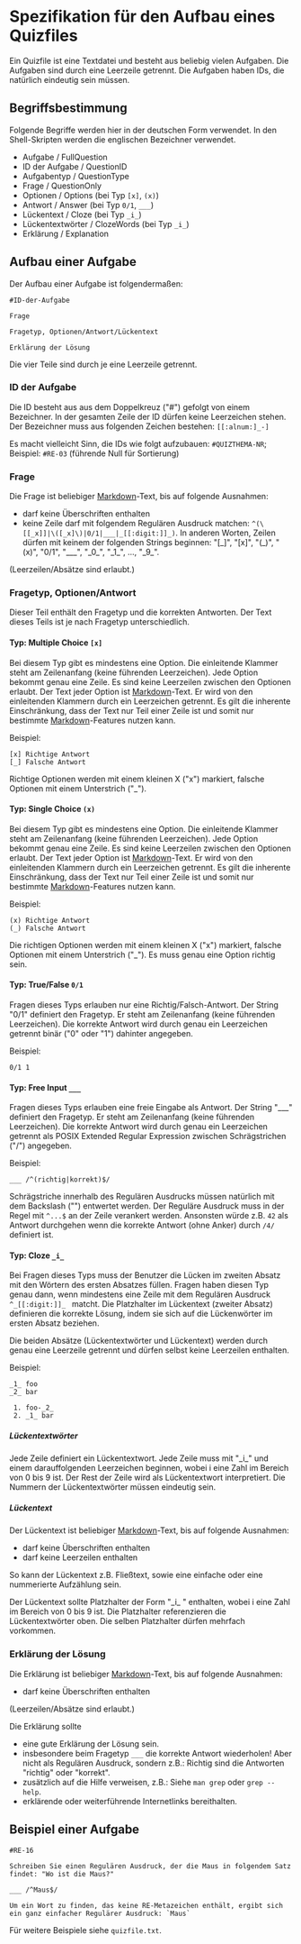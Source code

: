 Spezifikation für den Aufbau eines Quizfiles
============================================

Ein Quizfile ist eine Textdatei und besteht aus beliebig vielen Aufgaben.  Die Aufgaben sind durch eine Leerzeile getrennt.  Die Aufgaben haben IDs, die natürlich eindeutig sein müssen.

Begriffsbestimmung
------------------

Folgende Begriffe werden hier in der deutschen Form verwendet.  In den Shell-Skripten werden die englischen Bezeichner verwendet.

* Aufgabe / FullQuestion
* ID der Aufgabe / QuestionID
* Aufgabentyp / QuestionType
* Frage / QuestionOnly
* Optionen / Options (bei Typ `[x]`, `(x)`)
* Antwort / Answer (bei Typ `0/1`, `___`)
* Lückentext / Cloze (bei Typ `_i_`)
* Lückentextwörter / ClozeWords (bei Typ `_i_`)
* Erklärung / Explanation

Aufbau einer Aufgabe
--------------------

Der Aufbau einer Aufgabe ist folgendermaßen:

    #ID-der-Aufgabe
    
    Frage
    
    Fragetyp, Optionen/Antwort/Lückentext
    
    Erklärung der Lösung

Die vier Teile sind durch je eine Leerzeile getrennt.

### ID der Aufgabe

Die ID besteht aus aus dem Doppelkreuz ("#") gefolgt von einem Bezeichner.  In der gesamten Zeile der ID dürfen keine Leerzeichen stehen.  Der Bezeichner muss aus folgenden Zeichen bestehen: `[[:alnum:]_-]`

Es macht vielleicht Sinn, die IDs wie folgt aufzubauen: `#QUIZTHEMA-NR`; Beispiel: `#RE-03` (führende Null für Sortierung)

### Frage

Die Frage ist beliebiger [Markdown][md]-Text, bis auf folgende Ausnahmen:

* darf keine Überschriften enthalten
* keine Zeile darf mit folgendem Regulären Ausdruck matchen: `^(\[[_x]]|\([_x]\)|0/1|___|_[[:digit:]]_)`.  In anderen Worten, Zeilen dürfen mit keinem der folgenden Strings beginnen: "[\_]", "[x]", "(\_)", "(x)", "0/1", "\_\_\_", "\_0\_", "\_1\_", ..., "\_9\_".

(Leerzeilen/Absätze sind erlaubt.)

### Fragetyp, Optionen/Antwort

Dieser Teil enthält den Fragetyp und die korrekten Antworten.  Der Text dieses Teils ist je nach Fragetyp unterschiedlich.

#### Typ: Multiple Choice `[x]`

Bei diesem Typ gibt es mindestens eine Option.  Die einleitende Klammer steht am Zeilenanfang (keine führenden Leerzeichen).  Jede Option bekommt genau eine Zeile.  Es sind keine Leerzeilen zwischen den Optionen erlaubt.  Der Text jeder Option ist [Markdown][md]-Text.  Er wird von den einleitenden Klammern durch ein Leerzeichen getrennt.  Es gilt die inherente Einschränkung, dass der Text nur Teil einer Zeile ist und somit nur bestimmte [Markdown][md]-Features nutzen kann.

Beispiel:

    [x] Richtige Antwort
    [_] Falsche Antwort

Richtige Optionen werden mit einem kleinen X ("x") markiert, falsche Optionen mit einem Unterstrich ("\_").

#### Typ: Single Choice `(x)`

Bei diesem Typ gibt es mindestens eine Option.  Die einleitende Klammer steht am Zeilenanfang (keine führenden Leerzeichen).  Jede Option bekommt genau eine Zeile.  Es sind keine Leerzeilen zwischen den Optionen erlaubt.  Der Text jeder Option ist [Markdown][md]-Text.  Er wird von den einleitenden Klammern durch ein Leerzeichen getrennt.  Es gilt die inherente Einschränkung, dass der Text nur Teil einer Zeile ist und somit nur bestimmte [Markdown][md]-Features nutzen kann.

Beispiel:

    (x) Richtige Antwort
    (_) Falsche Antwort

Die richtigen Optionen werden mit einem kleinen X ("x") markiert, falsche Optionen mit einem Unterstrich ("\_").  Es muss genau eine Option richtig sein.

#### Typ: True/False `0/1`

Fragen dieses Typs erlauben nur eine Richtig/Falsch-Antwort.  Der String "0/1" definiert den Fragetyp.  Er steht am Zeilenanfang (keine führenden Leerzeichen).  Die korrekte Antwort wird durch genau ein Leerzeichen getrennt binär ("0" oder "1") dahinter angegeben.

Beispiel:

    0/1 1

#### Typ: Free Input `___`

Fragen dieses Typs erlauben eine freie Eingabe als Antwort.  Der String "\_\_\_" definiert den Fragetyp.  Er steht am Zeilenanfang (keine führenden Leerzeichen).  Die korrekte Antwort wird durch genau ein Leerzeichen getrennt als POSIX Extended Regular Expression zwischen Schrägstrichen ("/") angegeben.

Beispiel:

    ___ /^(richtig|korrekt)$/

Schrägstriche innerhalb des Regulären Ausdrucks müssen natürlich mit dem Backslash ("\") entwertet werden.  Der Reguläre Ausdruck muss in der Regel mit `^...$` an der Zeile verankert werden.  Ansonsten würde z.B. `42` als Antwort durchgehen wenn die korrekte Antwort (ohne Anker) durch `/4/` definiert ist.

#### Typ: Cloze `_i_`

Bei Fragen dieses Typs muss der Benutzer die Lücken im zweiten Absatz mit den Wörtern des ersten Absatzes füllen.  Fragen haben diesen Typ genau dann, wenn mindestens eine Zeile mit dem Regulären Ausdruck `^_[[:digit:]]_ ` matcht.  Die Platzhalter im Lückentext (zweiter Absatz) definieren die korrekte Lösung, indem sie sich auf die Lückenwörter im ersten Absatz beziehen.

Die beiden Absätze (Lückentextwörter und Lückentext) werden durch genau eine Leerzeile getrennt und dürfen selbst keine Leerzeilen enthalten.

Beispiel:

    _1_ foo
    _2_ bar
    
     1. foo-_2_
     2. _1_ bar

##### Lückentextwörter

Jede Zeile definiert ein Lückentextwort.  Jede Zeile muss mit "\_i\_" und einem darauffolgenden Leerzeichen beginnen, wobei i eine Zahl im Bereich von 0 bis 9 ist.  Der Rest der Zeile wird als Lückentextwort interpretiert.  Die Nummern der Lückentextwörter müssen eindeutig sein.

##### Lückentext

Der Lückentext ist beliebiger [Markdown][md]-Text, bis auf folgende Ausnahmen:

* darf keine Überschriften enthalten
* darf keine Leerzeilen enthalten

So kann der Lückentext z.B. Fließtext, sowie eine einfache oder eine nummerierte Aufzählung sein.

Der Lückentext sollte Platzhalter der Form "\_i\_ " enthalten, wobei i eine Zahl im Bereich von 0 bis 9 ist.  Die Platzhalter referenzieren die Lückentextwörter oben.  Die selben Platzhalter dürfen mehrfach vorkommen.

### Erklärung der Lösung

Die Erklärung ist beliebiger [Markdown][md]-Text, bis auf folgende Ausnahmen:

* darf keine Überschriften enthalten

(Leerzeilen/Absätze sind erlaubt.)

Die Erklärung sollte

* eine gute Erklärung der Lösung sein.
* insbesondere beim Fragetyp `___` die korrekte Antwort wiederholen!  Aber nicht als Regulären Ausdruck, sondern z.B.: Richtig sind die Antworten "richtig" oder "korrekt".
* zusätzlich auf die Hilfe verweisen, z.B.: Siehe `man grep` oder `grep --help`.
* erklärende oder weiterführende Internetlinks bereithalten.

Beispiel einer Aufgabe
----------------------

    #RE-16
    
    Schreiben Sie einen Regulären Ausdruck, der die Maus in folgendem Satz findet: "Wo ist die Maus?"
    
    ___ /^Maus$/
    
    Um ein Wort zu finden, das keine RE-Metazeichen enthält, ergibt sich ein ganz einfacher Regulärer Ausdruck: `Maus`

Für weitere Beispiele siehe `quizfile.txt`.


[md]: http://markdown.de/ "Markdown"
